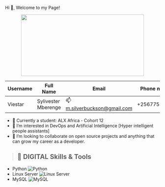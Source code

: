 Hi 👋, Welcome to my Page!

<div id="header" align="center">
  <img src="https://media.giphy.com/media/v1.Y2lkPTc5MGI3NjExeTAyNXg4eG42MmJybHBwZmxud2xkOTd4cXJkNDZxZnVyejFqbjB1cSZlcD12MV9pbnRlcm5hbF9naWZfYnlfaWQmY3Q9Zw/CrFLL3CnRpw5ddlBMm/giphy.gif" width="400" height="200"/>
</div>

Username  | Full Name | Email | Phone number
------- | ------ | ----------- | ----------
Viestar | Sylivester Mberenge | 📫 m.silverbuckson@gmail.com | +256775056439

- 🌱 Currently a student: ALX Africa - Cohort 12
- 👀 I’m interested in DevOps and Artificial Intelligence [Hyper intelligent people assistants]
- 💞️ I’m looking to collaborate on open source projects and anything that can grow my career as a developer.

> ## 🔧 DIGITAL Skills & Tools
> 
- Python ![Python](https://img.shields.io/badge/-Python-3776AB?style=flat-square&logo=Python&logoColor=white)
- Linux Server ![Linux Server](https://img.shields.io/badge/-Linux_Server-333?style=flat-square&logo=Linux&logoColor=white)
- MySQL ![MySQL](https://img.shields.io/badge/-MySQL-4479A1?style=flat-square&logo=MySQL&logoColor=white)
<!---
Viestar/Viestar is a ✨ special ✨ repository because its `README.md` (this file) appears on your GitHub profile.
You can click the Preview link to take a look at your changes.
--->
